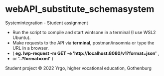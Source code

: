 # webAPI_substitute_schemasystem
Systemintegration - Student assignment

- Run the script to compile and start wintsone in a terminal (I use WSL2 Ubuntu).
- Make requests to the API via **terminal**, postman/insomnia or type the URL in a browser.
- ( **eg. lwp-request -m GET -e 'http://localhost:8080/v1?format=json'** , 
- or **'..?format=xml'** )

Student project © 2022 Yrgo, higher vocational education, Gothenburg
